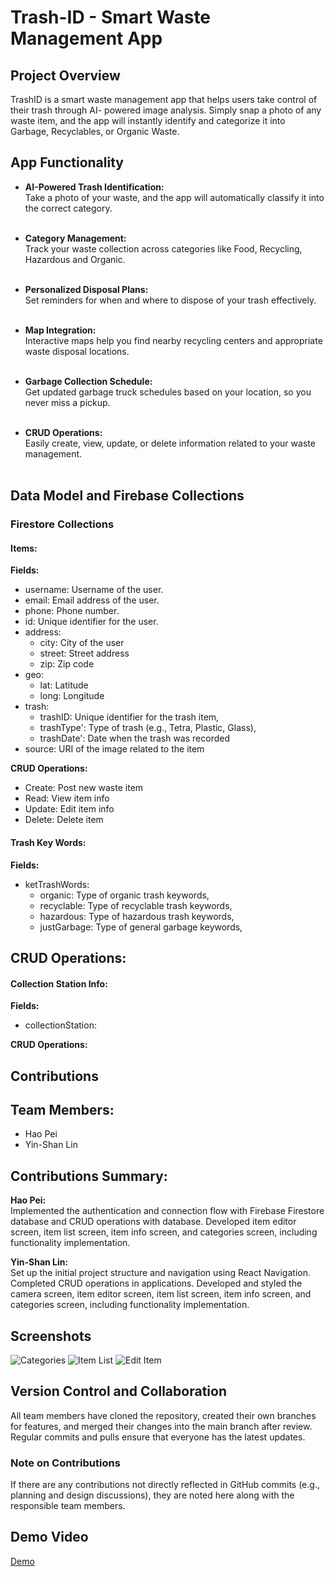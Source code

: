# Trash-ID - Smart Waste Management App


## Project Overview
TrashID is a smart waste management app that helps users take control of their trash through AI- powered image analysis. Simply snap a photo of any waste item, and the app will instantly identify and categorize it into Garbage, Recyclables, or Organic Waste.

## App Functionality
- **AI-Powered Trash Identification:**<br>
Take a photo of your waste, and the app will automatically classify it into the correct category.<br><br>

- **Category Management:**<br>
Track your waste collection across categories like Food, Recycling, Hazardous and Organic.<br><br>

- **Personalized Disposal Plans:**<br>
Set reminders for when and where to dispose of your trash effectively.<br><br>

- **Map Integration:**<br>
Interactive maps help you find nearby recycling centers and appropriate waste disposal locations.<br><br>

- **Garbage Collection Schedule:**<br>
Get updated garbage truck schedules based on your location, so you never miss a pickup.<br><br>

- **CRUD Operations:**<br>
Easily create, view, update, or delete information related to your waste management.<br><br>


## Data Model and Firebase Collections

### Firestore Collections

#### Items:
**Fields:**
- username: Username of the user.<br>
- email: Email address of the user.<br>
- phone: Phone number.<br>
- id: Unique identifier for the user.<br>
- address: <br>
    - city: City of the user<br>
    - street: Street address<br>
    - zip: Zip code<br>
- geo:<br>
    - lat: Latitude<br>
    - long: Longitude<br>
- trash: <br>
    - trashID: Unique identifier for the trash item,<br>
    - trashType': Type of trash (e.g., Tetra, Plastic, Glass),<br>
    - trashDate': Date when the trash was recorded<br>
- source: URI of the image related to the item<br>

**CRUD Operations:**
- Create: Post new waste item<br>
- Read: View item info<br>
- Update: Edit item info<br>
- Delete: Delete item<br>

#### Trash Key Words: 
**Fields:**
- ketTrashWords:<br>
    - organic: Type of organic trash keywords,<br>
    - recyclable: Type of recyclable trash keywords,<br>
    - hazardous: Type of hazardous trash keywords,<br>
    - justGarbage: Type of general garbage keywords,<br>

**CRUD Operations:**
- 


#### Collection Station Info: 
**Fields:**
- collectionStation:

**CRUD Operations:**



## Contributions

## Team Members:

- Hao Pei
- Yin-Shan Lin

## Contributions Summary:

**Hao Pei:**<br>
Implemented the authentication and connection flow with Firebase Firestore database and CRUD operations with database. Developed item editor screen, item list screen, item info screen, and categories screen, including functionality implementation.

**Yin-Shan Lin:**<br>
Set up the initial project structure and navigation using React Navigation. Completed CRUD operations in applications. Developed and styled the camera screen, item editor screen, item list screen, item info screen, and categories screen, including functionality implementation.


## Screenshots
![Categories](assets/Categories.png)
![Item List](assets/ItemList.png)
![Edit Item](assets/EditItem.png)


## Version Control and Collaboration
All team members have cloned the repository, created their own branches for features, and merged their changes into the main branch after review. Regular commits and pulls ensure that everyone has the latest updates.

### Note on Contributions
If there are any contributions not directly reflected in GitHub commits (e.g., planning and design discussions), they are noted here along with the responsible team members.

## Demo Video
[Demo](https://www.youtube.com/)